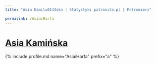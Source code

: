 ```yaml
---
title: "Asia Kami\u0144ska | Statystyki patronite.pl | Patromierz"

permalink: /AsiaiHarfa
---
```


# [Asia Kamińska](https://patronite.pl/AsiaiHarfa)

{% include profile.md name="AsiaiHarfa" prefix="a" %}
